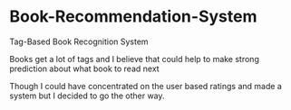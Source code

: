 # Book-Recommendation-System
Tag-Based Book Recognition System

Books get a lot of tags and I believe that could help to make strong prediction about what book to read next

Though I could have concentrated on the user based ratings and made a system but I decided to go the other way. 
